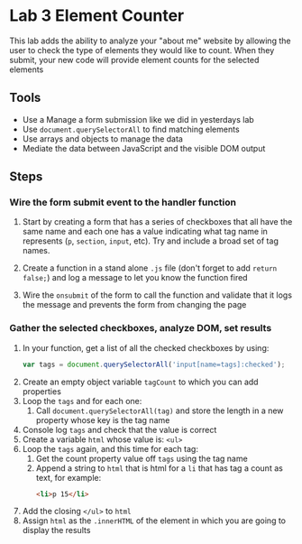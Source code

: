 # Lab 3 Element Counter

This lab adds the ability to analyze your "about me" 
website by allowing the user to check the type of elements 
they would like to count. When they submit, your new code
will provide element counts for the selected elements

## Tools

* Use a Manage a form submission like we did in yesterdays lab
* Use `document.querySelectorAll` to find matching elements
* Use arrays and objects to manage the data
* Mediate the data between JavaScript and the visible DOM output

## Steps

### Wire the form submit event to the handler function

1. Start by creating a form that has a series of checkboxes that all have the
same name and each one has a value indicating what tag name in represents (`p`,
`section`, `input`, etc). Try and include a broad set of tag names.

2. Create a function in a stand alone `.js` file (don't forget to add `return false;`) and log a message to let you know the function fired

3. Wire the `onsubmit` of the form to call the function and validate that it logs the message
and prevents the form from changing the page

### Gather the selected checkboxes, analyze DOM, set results

1. In your function, get a list of all the checked checkboxes by using:
    ```js
    var tags = document.querySelectorAll('input[name=tags]:checked');
    ```
1. Create an empty object variable `tagCount` to which you can add properties
1. Loop the `tags` and for each one:
    1. Call `document.querySelectorAll(tag)` and store the length in a new
    property whose key is the tag name
1. Console log `tags` and check that the value is correct
1. Create a variable `html` whose value is: `<ul>`
1. Loop the `tags` again, and this time for each tag:
    1. Get the count property value off `tags` using the tag name
    2. Append a string to `html` that is html for a `li` that has tag a count as text, for example:
        ```html
        <li>p 15</li>
        ```
1. Add the closing `</ul>` to `html`
1. Assign `html` as the `.innerHTML` of the element in which you are going to display the results

